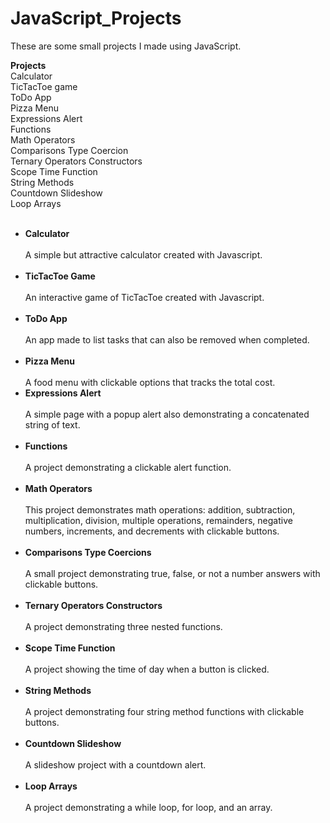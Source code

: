 # JavaScript_Projects

These are some small projects I made using JavaScript.

<b>Projects</b>
<br>
Calculator<br>
TicTacToe game<br>
ToDo App<br>
Pizza Menu<br>
Expressions Alert<br>
Functions<br>
Math Operators<br>
Comparisons Type Coercion<br>
Ternary Operators Constructors<br>
Scope Time Function<br>
String Methods<br>
Countdown Slideshow<br>
Loop Arrays<br>
<br>

<ul>
<li><b>Calculator</b></li>
<br>
A simple but attractive calculator created with Javascript. 
<br>
<br>
<li><b>TicTacToe Game</b></li>
<br>
An interactive game of TicTacToe created with Javascript.
<br>
<br>
<li><b>ToDo App</b></li>
<br>
 An app made to list tasks that can also be removed when completed.
<br>
<br>
<li><b>Pizza Menu</b></li>
<br>
A food menu with clickable options that tracks the total cost.
<br>
<li><b>Expressions Alert</b></li>
<br>
A simple page with a popup alert also demonstrating a concatenated string of text.
<br>
<br>
<li><b>Functions</b></li>
<br>
A project demonstrating a clickable alert function.
<br>
<br>
<li><b>Math Operators</b></li>
<br>
This project demonstrates math operations: addition, subtraction, multiplication, division, multiple operations, remainders, negative numbers, increments, and decrements with clickable buttons. 
<br>
<br>
<li><b>Comparisons Type Coercions</b></li>
<br>
A small project demonstrating true, false, or not a number answers with clickable buttons.
<br>
<br>
<li><b>Ternary Operators Constructors</b></li>
<br>
A project demonstrating three nested functions.
<br>
<br>
<li><b>Scope Time Function</b></li>
<br>
A project showing the time of day when a button is clicked.
<br>
<br>
<li><b>String Methods</b></li>
<br>
A project demonstrating four string method functions with clickable buttons. 
<br>
<br>
<li><b>Countdown Slideshow</b></li>
<br>
A slideshow project with a countdown alert.
<br>
<br>
<li><b>Loop Arrays</b></li>
<br>
A project demonstrating a while loop, for loop, and an array. 
<br>
<br>

